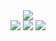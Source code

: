 <div align="center">
  <img src="https://capsule-render.vercel.app/api?type=waving&color=auto&height=200&section=header&text=Book_Web_dashboard&fontSize=50" />
</div>

<div align="center">
	<img src="https://img.shields.io/badge/Java-007396?style=flat&logo=Java&logoColor=white" />
	<img src="https://img.shields.io/badge/HTML5-E34F26?style=flat&logo=HTML5&logoColor=white" />
	<img src="https://img.shields.io/badge/CSS3-1572B6?style=flat&logo=CSS3&logoColor=white" />
</div>
